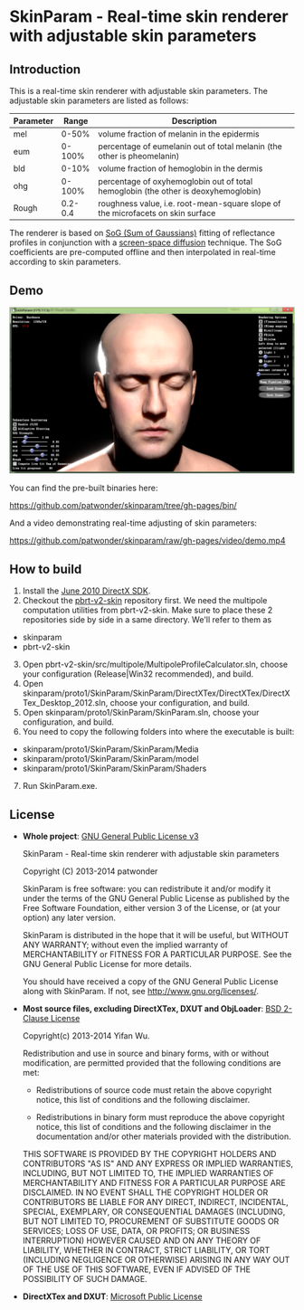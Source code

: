 # SkinParam - Real-time skin renderer with adjustable skin parameters

## Introduction

This is a real-time skin renderer with adjustable skin parameters. The adjustable skin parameters
are listed as follows:

Parameter | Range | Description
--------- | ----- | -----------
mel | 0-50% | volume fraction of melanin in the epidermis
eum | 0-100% | percentage of eumelanin out of total melanin (the other is pheomelanin)
bld | 0-10% | volume fraction of hemoglobin in the dermis
ohg | 0-100% | percentage of oxyhemoglobin out of total hemoglobin (the other is deoxyhemoglobin)
Rough | 0.2-0.4 | roughness value, i.e. root-mean-square slope of the microfacets on skin surface

The renderer is based on
[SoG (Sum of Gaussians)](http://www.eugenedeon.com/?project=efficient-rendering-of-human-skin)
fitting of reflectance profiles in conjunction with a
[screen-space diffusion](http://www.iryoku.com/sssss/) technique. The SoG coefficients are
pre-computed offline and then interpolated in real-time according to skin parameters.

## Demo

![Screenshot](https://github.com/patwonder/skinparam/raw/gh-pages/screenshot.png)

You can find the pre-built binaries here:

https://github.com/patwonder/skinparam/tree/gh-pages/bin/

And a video demonstrating real-time adjusting of skin parameters:

https://github.com/patwonder/skinparam/raw/gh-pages/video/demo.mp4

## How to build

 1. Install the
[June 2010 DirectX SDK](http://www.microsoft.com/en-us/download/details.aspx?id=6812).
 2. Checkout the [pbrt-v2-skin](https://github.com/patwonder/pbrt-v2-skin) repository first. We need
the multipole computation utilities from pbrt-v2-skin. Make sure to place these 2 repositories
side by side in a same directory. We'll refer to them as
   * skinparam
   * pbrt-v2-skin
 3. Open pbrt-v2-skin/src/multipole/MultipoleProfileCalculator.sln, choose your configuration
(Release|Win32 recommended), and build.
 4. Open skinparam/proto1/SkinParam/SkinParam/DirectXTex/DirectXTex/DirectXTex_Desktop_2012.sln,
choose your configuration, and build.
 5. Open skinparam/proto1/SkinParam/SkinParam.sln, choose your configuration, and build.
 6. You need to copy the following folders into where the executable is built:
   * skinparam/proto1/SkinParam/SkinParam/Media
   * skinparam/proto1/SkinParam/SkinParam/model
   * skinparam/proto1/SkinParam/SkinParam/Shaders
 7. Run SkinParam.exe.

## License

* **Whole project**: [GNU General Public License v3](http://www.gnu.org/licenses/gpl.html)

    SkinParam - Real-time skin renderer with adjustable skin parameters

    Copyright (C) 2013-2014 patwonder

    SkinParam is free software: you can redistribute it and/or modify
    it under the terms of the GNU General Public License as published by
    the Free Software Foundation, either version 3 of the License, or
    (at your option) any later version.

    SkinParam is distributed in the hope that it will be useful,
    but WITHOUT ANY WARRANTY; without even the implied warranty of
    MERCHANTABILITY or FITNESS FOR A PARTICULAR PURPOSE.  See the
    GNU General Public License for more details.

    You should have received a copy of the GNU General Public License
    along with SkinParam.  If not, see <http://www.gnu.org/licenses/>.

* **Most source files, excluding DirectXTex, DXUT and ObjLoader**: [BSD 2-Clause License](http://opensource.org/licenses/BSD-2-Clause)

    Copyright(c) 2013-2014 Yifan Wu.

    Redistribution and use in source and binary forms, with or without
    modification, are permitted provided that the following conditions are
    met:

    - Redistributions of source code must retain the above copyright
      notice, this list of conditions and the following disclaimer.

    - Redistributions in binary form must reproduce the above copyright
      notice, this list of conditions and the following disclaimer in the
      documentation and/or other materials provided with the distribution.

    THIS SOFTWARE IS PROVIDED BY THE COPYRIGHT HOLDERS AND CONTRIBUTORS "AS
    IS" AND ANY EXPRESS OR IMPLIED WARRANTIES, INCLUDING, BUT NOT LIMITED
    TO, THE IMPLIED WARRANTIES OF MERCHANTABILITY AND FITNESS FOR A
    PARTICULAR PURPOSE ARE DISCLAIMED. IN NO EVENT SHALL THE COPYRIGHT
    HOLDER OR CONTRIBUTORS BE LIABLE FOR ANY DIRECT, INDIRECT, INCIDENTAL,
    SPECIAL, EXEMPLARY, OR CONSEQUENTIAL DAMAGES (INCLUDING, BUT NOT
    LIMITED TO, PROCUREMENT OF SUBSTITUTE GOODS OR SERVICES; LOSS OF USE,
    DATA, OR PROFITS; OR BUSINESS INTERRUPTION) HOWEVER CAUSED AND ON ANY
    THEORY OF LIABILITY, WHETHER IN CONTRACT, STRICT LIABILITY, OR TORT
    (INCLUDING NEGLIGENCE OR OTHERWISE) ARISING IN ANY WAY OUT OF THE USE
    OF THIS SOFTWARE, EVEN IF ADVISED OF THE POSSIBILITY OF SUCH DAMAGE.

* **DirectXTex and DXUT**: [Microsoft Public License](http://opensource.org/licenses/MS-PL)
